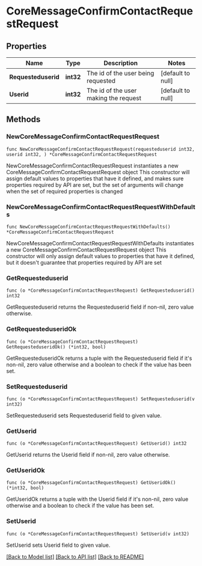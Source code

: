 # CoreMessageConfirmContactRequestRequest

## Properties

Name | Type | Description | Notes
------------ | ------------- | ------------- | -------------
**Requesteduserid** | **int32** | The id of the user being requested | [default to null]
**Userid** | **int32** | The id of the user making the request | [default to null]

## Methods

### NewCoreMessageConfirmContactRequestRequest

`func NewCoreMessageConfirmContactRequestRequest(requesteduserid int32, userid int32, ) *CoreMessageConfirmContactRequestRequest`

NewCoreMessageConfirmContactRequestRequest instantiates a new CoreMessageConfirmContactRequestRequest object
This constructor will assign default values to properties that have it defined,
and makes sure properties required by API are set, but the set of arguments
will change when the set of required properties is changed

### NewCoreMessageConfirmContactRequestRequestWithDefaults

`func NewCoreMessageConfirmContactRequestRequestWithDefaults() *CoreMessageConfirmContactRequestRequest`

NewCoreMessageConfirmContactRequestRequestWithDefaults instantiates a new CoreMessageConfirmContactRequestRequest object
This constructor will only assign default values to properties that have it defined,
but it doesn't guarantee that properties required by API are set

### GetRequesteduserid

`func (o *CoreMessageConfirmContactRequestRequest) GetRequesteduserid() int32`

GetRequesteduserid returns the Requesteduserid field if non-nil, zero value otherwise.

### GetRequesteduseridOk

`func (o *CoreMessageConfirmContactRequestRequest) GetRequesteduseridOk() (*int32, bool)`

GetRequesteduseridOk returns a tuple with the Requesteduserid field if it's non-nil, zero value otherwise
and a boolean to check if the value has been set.

### SetRequesteduserid

`func (o *CoreMessageConfirmContactRequestRequest) SetRequesteduserid(v int32)`

SetRequesteduserid sets Requesteduserid field to given value.


### GetUserid

`func (o *CoreMessageConfirmContactRequestRequest) GetUserid() int32`

GetUserid returns the Userid field if non-nil, zero value otherwise.

### GetUseridOk

`func (o *CoreMessageConfirmContactRequestRequest) GetUseridOk() (*int32, bool)`

GetUseridOk returns a tuple with the Userid field if it's non-nil, zero value otherwise
and a boolean to check if the value has been set.

### SetUserid

`func (o *CoreMessageConfirmContactRequestRequest) SetUserid(v int32)`

SetUserid sets Userid field to given value.



[[Back to Model list]](../README.md#documentation-for-models) [[Back to API list]](../README.md#documentation-for-api-endpoints) [[Back to README]](../README.md)


